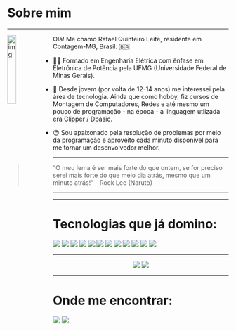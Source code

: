 # Sobre mim
---
<img align="left" alt="img" src="https://upload.wikimedia.org/wikipedia/en/a/ad/Fred_Flintstone.png" width="20%" height="auto" />

Olá! Me chamo Rafael Quinteiro Leite, residente em Contagem-MG, Brasil. 🇧🇷

* :man_student: Formado em Engenharia Elétrica com ênfase em Eletrônica de Potência pela UFMG (Universidade Federal de Minas Gerais).

* :speech_balloon: Desde jovem (por volta de 12-14 anos) me interessei pela área de tecnologia.
Ainda que como hobby, fiz cursos de Montagem de Computadores, Redes e até mesmo um pouco de programação - na época - a linguagem utlizada era Clipper / Dbasic.

* :heart_eyes: Sou apaixonado  pela resolução de problemas por meio da programação e aproveito cada minuto disponível para me tornar um desenvolvedor melhor.
---
> “O meu lema é ser mais forte do que ontem, se for preciso serei mais forte do que meio dia atrás, mesmo que um minuto atrás!” - Rock Lee (Naruto)
---
---

# Tecnologias que já domino:

<img src="https://img.shields.io/badge/javascript%20-%23323330.svg?&style=for-the-badge&logo=javascript&logoColor=%23F7DF1E" /> <img src="https://img.shields.io/badge/react%20-%2320232a.svg?&style=for-the-badge&logo=react&logoColor=%2361DAFB" /> <img src="https://img.shields.io/badge/redux%20-%23593d88.svg?&style=for-the-badge&logo=redux&logoColor=white" /> <img src="https://img.shields.io/badge/html5%20-%23E34F26.svg?&style=for-the-badge&logo=html5&logoColor=white" /> <img src="https://img.shields.io/badge/css3%20-%231572B6.svg?&style=for-the-badge&logo=css3&logoColor=white" /> <img src="https://img.shields.io/badge/java-%23ED8B00.svg?&style=for-the-badge&logo=java&logoColor=white"/> <img src="https://img.shields.io/badge/shell_script%20-%23121011.svg?&style=for-the-badge&logo=gnu-bash&logoColor=white"/> <img src="https://img.shields.io/badge/node.js%20-%2343853D.svg?&style=for-the-badge&logo=node.js&logoColor=white"/> <img src="https://img.shields.io/badge/express.js%20-%23404d59.svg?&style=for-the-badge"/> <img src ="https://img.shields.io/badge/MongoDB-%234ea94b.svg?&style=for-the-badge&logo=mongodb&logoColor=white"/> <img src="https://img.shields.io/badge/mysql-%2300f.svg?&style=for-the-badge&logo=mysql&logoColor=white"/> <img src="https://img.shields.io/badge/git%20-%23F05033.svg?&style=for-the-badge&logo=git&logoColor=white"/>

---
<div align="center">
  <img src="https://github-readme-stats-sigma-five.vercel.app/api?username=rafaelqleite&show_icons=true&include_all_commits=true&count_private=true&theme=chartreuse-dark&line_height=40" />
  <img src="https://github-readme-stats.vercel.app/api/top-langs/?username=rafaelqleite&theme=chartreuse-dark&line_height=40" />
</div>

---
# Onde me encontrar:

<a href="mailto:rafaelqleite@gmail.com"><img src="https://img.shields.io/badge/gmail-D14836?&style=for-the-badge&logo=gmail&logoColor=white" /></a>
<a href="https://www.linkedin.com/in/rafael-quinteiro/"><img src="https://img.shields.io/badge/linkedin-%230077B5.svg?&style=for-the-badge&logo=linkedin&logoColor=white" /></a>
